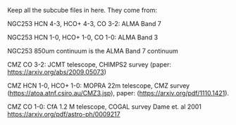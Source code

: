Keep all the subcube files in here. They come from:

NGC253 HCN 4-3, HCO+ 4-3, CO 3-2: ALMA Band 7

NGC253 HCN 1-0, HCO+ 1-0, CO 1-0: ALMA Band 3

NGC253 850um continuum is the ALMA Band 7 continuum

CMZ CO 3-2: JCMT telescope, CHIMPS2 survey  (paper: https://arxiv.org/abs/2009.05073)

CMZ HCN 1-0, HCO+ 1-0: MOPRA 22m telescope, CMZ survey (https://atoa.atnf.csiro.au/CMZ3.jsp), paper: (https://arxiv.org/pdf/1110.1421).

CMZ CO 1-0: CfA 1.2 M telescope, COGAL survey Dame et. al 2001 https://arxiv.org/pdf/astro-ph/0009217

